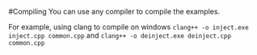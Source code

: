 #Compiling
You can use any compiler to compile the examples.

For example, using clang to compile on windows
`clang++ -o inject.exe inject.cpp common.cpp` and
`clang++ -o deinject.exe deinject.cpp common.cpp`
